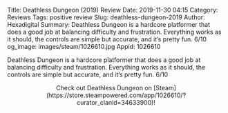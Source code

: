 Title: Deathless Dungeon (2019) Review
Date: 2019-11-30 04:15
Category: Reviews
Tags: positive review
Slug: deathless-dungeon-2019
Author: Hexadigital
Summary: Deathless Dungeon is a hardcore platformer that does a good job at balancing difficulty and frustration. Everything works as it should, the controls are simple but accurate, and it’s pretty fun. 6/10
og_image: images/steam/1026610.jpg
Appid: 1026610

Deathless Dungeon is a hardcore platformer that does a good job at balancing difficulty and frustration. Everything works as it should, the controls are simple but accurate, and it’s pretty fun. 6/10

<center>Check out Deathless Dungeon on [Steam](https://store.steampowered.com/app/1026610/?curator_clanid=34633900)!</center>
